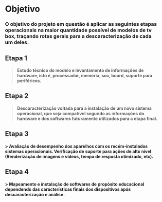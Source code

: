 # Objetivo

### O objetivo do projeto em questão é aplicar as seguintes etapas operacionais na maior quantidade possível de modelos de tv box, traçando rotas gerais para a descaracterização de cada um deles.

## Etapa 1
>#### Estudo técnico do modelo e levantamento de informações de hardware, isto é, processador, memória, soc, board, suporte para periféricos.

## Etapa 2
> #### Descaracterização voltada para a instalação de um novo sistema operacional, que seja compatível segundo as informações do hardware e dos softwares futuramente utilizados para a etapa final.

## Etapa 3
#### > Avaliação de desempenho dos aparelhos com os recém-instalados sistemas operacionais. Verificação de suporte para ações de alto nível (Renderização de imagens e vídeos, tempo de resposta otimizado, etc).

## Etapa 4
#### > Mapeamento e instalação de softwares de propósito educacional dependendo das características finais dos dispositivos após descaracterização e análise.
